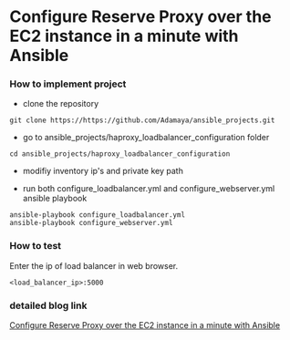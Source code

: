 # Configure Reserve Proxy over the EC2 instance in a minute with Ansible
### How to implement project
- clone the repository
```
git clone https://https://github.com/Adamaya/ansible_projects.git 
```

- go to ansible_projects/haproxy_loadbalancer_configuration folder
``` 
cd ansible_projects/haproxy_loadbalancer_configuration 
```

- modifiy inventory ip's and private key path

- run both configure_loadbalancer.yml and configure_webserver.yml ansible playbook 
```
ansible-playbook configure_loadbalancer.yml
ansible-playbook configure_webserver.yml
```
### How to test
Enter the ip of load balancer in web browser.
```
<load_balancer_ip>:5000
```

### detailed blog link
[Configure Reserve Proxy over the EC2 instance in a minute with Ansible](https://medium.com/@adamaya.sharma_iot18/configure-haproxy-over-the-ec2-instance-in-a-minute-with-ansible-2cde770d9ebf)
